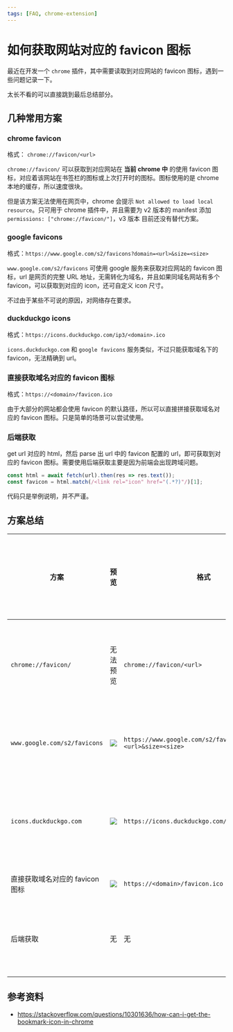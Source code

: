 ```yaml
---
tags: [FAQ, chrome-extension]
---
```


# 如何获取网站对应的 favicon 图标

最近在开发一个 `chrome` 插件，其中需要读取到对应网站的 favicon 图标，遇到一些问题记录一下。

太长不看的可以直接跳到最后总结部分。

## 几种常用方案

### chrome favicon

格式： `chrome://favicon/<url>`

`chrome://favicon/` 可以获取到对应网站在 **当前 chrome 中** 的使用 favicon 图标，对应着该网站在书签栏的图标或上次打开时的图标。图标使用的是 chrome 本地的缓存，所以速度很块。

但是该方案无法使用在网页中，chrome 会提示 `Not allowed to load local resource`。只可用于 chrome 插件中，并且需要为 v2 版本的 manifest 添加 `permissions: ["chrome://favicon/"]`，v3 版本 目前还没有替代方案。

### google favicons

格式：`https://www.google.com/s2/favicons?domain=<url>&size=<size>`

`www.google.com/s2/favicons` 可使用 google 服务来获取对应网站的 favicon 图标，url 是网页的完整 URL 地址，无需转化为域名，并且如果同域名网站有多个 favicon，可以获取到对应的 icon，还可自定义 icon 尺寸。

不过由于某些不可说的原因，对网络存在要求。

### duckduckgo icons

格式：`https://icons.duckduckgo.com/ip3/<domain>.ico`

`icons.duckduckgo.com` 和 `google favicons` 服务类似，不过只能获取域名下的 favicon，无法精确到 url。

### 直接获取域名对应的 favicon 图标

格式：`https://<domain>/favicon.ico`

由于大部分的网站都会使用 favicon 的默认路径，所以可以直接拼接获取域名对应的 favicon 图标。只是简单的场景可以尝试使用。

### 后端获取

get url 对应的 html，然后 parse 出 url 中的 favicon 配置的 url，即可获取到对应的 favicon 图标。需要使用后端获取主要是因为前端会出现跨域问题。

```js
const html = await fetch(url).then(res => res.text());
const favicon = html.match(/<link rel="icon" href="(.*?)"/)[1];
```

代码只是举例说明，并不严谨。

## 方案总结

| 方案 | 预览 | 格式 | 自定义大小 | 支持任意 URL（无需转换为域名） | 优势 | 劣势 |
| --- | --- | --- | --- | --- | --- | --- |
| `chrome://favicon/` | 无法预览 | `chrome://favicon/<url>` | ❌ | ⭕️ | 本地缓存，速度快 | 使用场景过于局限，只适用于使用 v2 manifest 的 chrome 插件 |
| `www.google.com/s2/favicons` | ![](https://www.google.com/s2/favicons?domain=https://www.github.com/ZxBing0066&size=32) | `https://www.google.com/s2/favicons?domain=<url>&size=<size>` | ⭕️ | ⭕️ | 精确到 url、支持修改大小 | 国内访问受限 |
| `icons.duckduckgo.com` | ![](https://icons.duckduckgo.com/ip3/www.github.com.ico) | `https://icons.duckduckgo.com/ip3/<domain>.ico` | ❌ | ⭕️ | 本地缓存，速度快 | 使用场景过于局限，只适用于使用 v2 manifest 的 chrome 插件 |
| 直接获取域名对应的 favicon 图标 | ![](https://www.github.com/favicon.ico) | `https://<domain>/favicon.ico` | ❌ | ❌ | 简单 | 遇到自定义地址就躺 |
| 后端获取 | 无 | 无 | ❌ | ⭕️ | 不依赖于外部服务，自食其力 | 需要开发成本，需要后端开发去获取 |

## 参考资料

-   https://stackoverflow.com/questions/10301636/how-can-i-get-the-bookmark-icon-in-chrome
